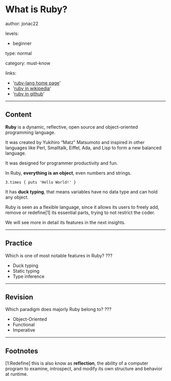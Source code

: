 # What is Ruby?
author: jonac22

levels:

  - beginner

type: normal

category: must-know

links:

  - '[ruby-lang home page](https://www.ruby-lang.org/)'
  - '[ruby in wikipedia](https://en.wikipedia.org/wiki/Ruby_(programming_language))'
  - '[ruby in github](https://github.com/ruby/ruby)'

---
## Content

**Ruby** is a dynamic, reflective, open source and object-oriented programming language.

It was created by Yukihiro “Matz” Matsumoto and inspired in other languages like Perl, Smalltalk, Eiffel, Ada, and Lisp to form a new balanced language.

It was designed for programmer productivity and fun. 

In Ruby, **everything is an object**, even numbers and strings. 

```
3.times { puts 'Hello World!' }
```

It has **duck typing**, that means variables have no data type and can hold any object.

Ruby is seen as a flexible language, since it allows its users to freely add, remove or redefine[1] its essential parts, trying to not restrict the coder.


We will see more in detail its features in the next insights.

---
## Practice

Which is one of most notable features in Ruby?
???

* Duck typing
* Static typing
* Type inference

---
## Revision

Which paradigm does majorly Ruby belong to?
???

* Object-Oriented
* Functional
* Imperative

---
## Footnotes
[1:Redefine] this is also know as **reflection**, the ability of a computer program to examine, introspect, and modify its own structure and behavior at runtime.
